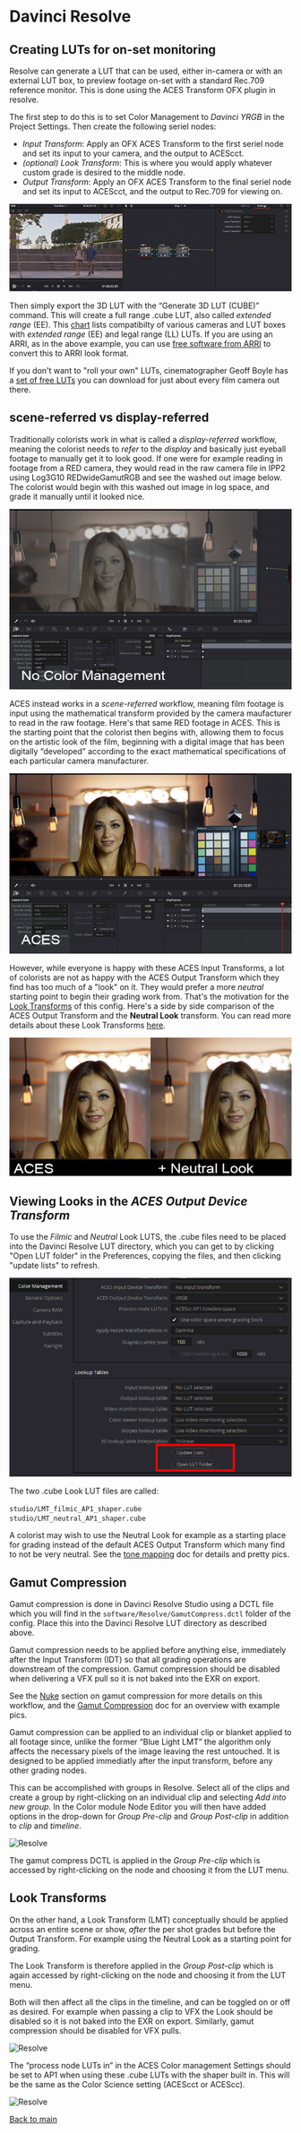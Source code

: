 # Davinci Resolve

## Creating LUTs for on-set monitoring

Resolve can generate a LUT that can be used, either in-camera or with an external LUT box, to preview footage on-set with a standard Rec.709 reference monitor. This is done using the ACES Transform OFX plugin in resolve. 

The first step to do this is to set Color Management to *Davinci YRGB* in the Project Settings. Then create the following seriel nodes:

- *Input Transform*: Apply an OFX ACES Transform to the first seriel node and set its input to your camera, and the output to ACEScct. 
- *(optional) Look Transform*: This is where you would apply whatever custom grade is desired to the middle node. 
- *Output Transform*: Apply an OFX ACES Transform to the final seriel node and set its input to ACEScct, and the output to Rec.709 for viewing on.

![LUTs](img/Resolve13.png)

Then simply export the 3D LUT with the “Generate 3D LUT (CUBE)” command. This will create a full range .cube LUT, also called *extended range* (EE). This [chart](http://www.antlerpost.com/downloads/LUT_ranges.pdf) lists compatibilty of various cameras and LUT boxes with *extended range* (EE) and legal range (LL) LUTs. If you are using an ARRI, as in the above example, you can use [free software from ARRI](https://www.arri.com/en/learn-help/learn-help-camera-system/tools/arri-look-creator) to convert this to ARRI look format.

If you don't want to "roll your own" LUTs, cinematographer Geoff Boyle has a [set of free LUTs](https://community.acescentral.com/t/luts-that-emulate-the-aces-workflow/1334/21) you can download for just about every film camera out there.

## scene-referred vs display-referred 

Traditionally colorists work in what is called a *display-referred* workflow, meaning the colorist needs to *refer* to the *display* and basically just eyeball footage to manually get it to look good. If one were for example reading in footage from a RED camera, they would read in the raw camera file in IPP2 using Log3G10 REDwideGamutRGB and see the washed out image below. The colorist would begin with this washed out image in log space, and grade it manually until it looked nice.

![pic](img/Resolve10.png)

ACES instead works in a *scene-referred* workflow, meaning film footage is input using the mathematical transform provided by the camera maufacturer to read in the raw footage. Here's that same RED footage in ACES. This is the starting point that the colorist then begins with, allowing them to focus on the artistic look of the film, beginning with a digital image that has been digitally “developed” according to the exact mathematical specifications of each particular camera manufacturer. 

![pic](img/Resolve11.png)

However, while everyone is happy with these ACES Input Transforms, a lot of colorists are not as happy with the ACES Output Transform which they find has too much of a "look" on it. They would prefer a more *neutral* starting point to begin their grading work from. That's the motivation for the [Look Transforms](tonemap.md) of this config. Here's a side by side comparison of the ACES Output Transform and the **Neutral Look** transform. You can read more details about these Look Transforms [here](tonemap.md).

![pic](img/Resolve12.png)


## Viewing Looks in the *ACES Output Device Transform*

To use the *Filmic* and *Neutral* Look LUTS, the .cube files need to be placed into the Davinci Resolve LUT directory, which you can get to by clicking "Open LUT folder" in the Preferences, copying the files, and then clicking "update lists" to refresh. 

![Resolve](img/Resolve2.jpg)

The two .cube Look LUT files are called:

````studio/LMT_filmic_AP1_shaper.cube```` <br>
````studio/LMT_neutral_AP1_shaper.cube````

A colorist may wish to use the Neutral Look for example as a starting place for grading instead of the default ACES Output Transform which many find to not be very neutral. See the [tone mapping](tonemap.md) doc for details and pretty pics.

## Gamut Compression

Gamut compression is done in Davinci Resolve Studio using a DCTL file which you will find in the ````software/Resolve/GamutCompress.dctl```` folder of the config. Place this into the Davinci Resolve LUT directory as described above. 

Gamut compression needs to be applied before anything else, immediately after the Input Transform (IDT) so that all grading operations are downstream of the compression. Gamut compression should be disabled when delivering a VFX pull so it is not baked into the EXR on export. 

See the [Nuke](Nuke.md) section on gamut compression for more details on this workflow, and the [Gamut Compression](gamut.md) doc for an overview with example pics. 

Gamut compression can be applied to an individual clip or blanket applied to all footage since, unlike the former “Blue Light LMT” the algorithm only affects the necessary pixels of the image leaving the rest untouched. It is designed to be applied immediatly after the input transform, before any other grading nodes. 

This can be accomplished with groups in Resolve. Select all of the clips and create a group by right-clicking on an individual clip and selecting *Add into new group.*  In the Color module Node Editor you will then have added options in the drop-down for *Group Pre-clip* and  *Group Post-clip* in addition to *clip* and *timeline*.

![Resolve](img/Resolve6.jpg)

The gamut compress DCTL is applied in the *Group Pre-clip* which is accessed by right-clicking on the node and choosing it from the LUT menu. 

## Look Transforms

On the other hand, a Look Transform (LMT) conceptually should be applied across an entire scene or show, *after* the per shot grades but before the Output Transform. For example using the Neutral Look as a starting point for grading.

The Look Transform is therefore applied in the *Group Post-clip* which is again accessed by right-clicking on the node and choosing it from the LUT menu. 

Both will then affect all the clips in the timeline, and can be toggled on or off as desired. For example when passing a clip to VFX the Look should be disabled so it is not baked into the EXR on export. Similarly, gamut compression should be disabled for VFX pulls. 

![Resolve](img/Resolve1.jpg)

The “process node LUTs in” in the ACES Color management Settings should be set to AP1 when using these .cube LUTs with the shaper built in. This will be the same as the Color Science setting  (ACEScct or ACEScc). 

![Resolve](img/Resolve3.jpg)









[Back to main](../StdX_ACES)

